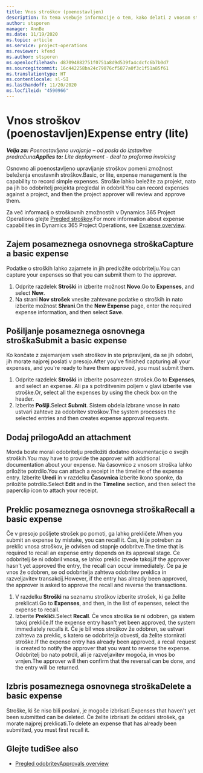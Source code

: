```yaml
---
title: Vnos stroškov (poenostavljen)
description: Ta tema vsebuje informacije o tem, kako delati z vnosom stroškov v poenostavljeni uvedbi.
author: stsporen
manager: AnnBe
ms.date: 11/19/2020
ms.topic: article
ms.service: project-operations
ms.reviewer: kfend
ms.author: stsporen
ms.openlocfilehash: d87094882751f0751a8d9d539fa4cdcfc6b7b0d7
ms.sourcegitcommit: 16c442258ba24c79076cf5877a0f3c1f51a85f61
ms.translationtype: HT
ms.contentlocale: sl-SI
ms.lasthandoff: 11/20/2020
ms.locfileid: "4590966"
---
```

# <a name="expense-entry-lite"></a><span data-ttu-id="d29cf-103">Vnos stroškov (poenostavljen)</span><span class="sxs-lookup"><span data-stu-id="d29cf-103">Expense entry (lite)</span></span>

<span data-ttu-id="d29cf-104">_**Velja za:** Poenostavljeno uvajanje – od posla do izstavitve predračuna_</span><span class="sxs-lookup"><span data-stu-id="d29cf-104">_**Applies to:** Lite deployment - deal to proforma invoicing_</span></span>

<span data-ttu-id="d29cf-105">Osnovno ali poenostavljeno upravljanje stroškov pomeni zmožnost beleženja enostavnih stroškov.</span><span class="sxs-lookup"><span data-stu-id="d29cf-105">Basic, or lite, expense management is the capability to record simple expenses.</span></span> <span data-ttu-id="d29cf-106">Stroške lahko beležite za projekt, nato pa jih bo odobritelj projekta pregledal in odobril.</span><span class="sxs-lookup"><span data-stu-id="d29cf-106">You can record expenses against a project, and then the project approver will review and approve them.</span></span>

<span data-ttu-id="d29cf-107">Za več informacij o stroškovnih zmožnostih v Dynamics 365 Project Operations glejte [Pregled stroškov](expense-overview.md).</span><span class="sxs-lookup"><span data-stu-id="d29cf-107">For more information about expense capabilities in Dynamics 365 Project Operations, see [Expense overview](expense-overview.md).</span></span>

## <a name="capture-a-basic-expense"></a><span data-ttu-id="d29cf-108">Zajem posameznega osnovnega stroška</span><span class="sxs-lookup"><span data-stu-id="d29cf-108">Capture a basic expense</span></span>

<span data-ttu-id="d29cf-109">Podatke o stroških lahko zajamete in jih predložite odobritelju.</span><span class="sxs-lookup"><span data-stu-id="d29cf-109">You can capture your expenses so that you can submit them to the approver.</span></span>

1. <span data-ttu-id="d29cf-110">Odprite razdelek **Stroški** in izberite možnost **Novo**.</span><span class="sxs-lookup"><span data-stu-id="d29cf-110">Go to **Expenses**, and select **New**.</span></span>
2. <span data-ttu-id="d29cf-111">Na strani **Nov strošek** vnesite zahtevane podatke o stroških in nato izberite možnost **Shrani**.</span><span class="sxs-lookup"><span data-stu-id="d29cf-111">On the **New Expense** page, enter the required expense information, and then select **Save**.</span></span>

## <a name="submit-a-basic-expense"></a><span data-ttu-id="d29cf-112">Pošiljanje posameznega osnovnega stroška</span><span class="sxs-lookup"><span data-stu-id="d29cf-112">Submit a basic expense</span></span>

<span data-ttu-id="d29cf-113">Ko končate z zajemanjem vseh stroškov in ste pripravljeni, da se jih odobri, jih morate najprej poslati v presojo.</span><span class="sxs-lookup"><span data-stu-id="d29cf-113">After you've finished capturing all your expenses, and you're ready to have them approved, you must submit them.</span></span>

1. <span data-ttu-id="d29cf-114">Odprite razdelek **Stroški** in izberite posamezen strošek.</span><span class="sxs-lookup"><span data-stu-id="d29cf-114">Go to **Expenses**, and select an expense.</span></span> <span data-ttu-id="d29cf-115">Ali pa s potrditvenim poljem v glavi izberite vse stroške.</span><span class="sxs-lookup"><span data-stu-id="d29cf-115">Or, select all the expenses by using the check box on the header.</span></span>
2. <span data-ttu-id="d29cf-116">Izberite **Pošlji**.</span><span class="sxs-lookup"><span data-stu-id="d29cf-116">Select **Submit**.</span></span> <span data-ttu-id="d29cf-117">Sistem obdela izbrane vnose in nato ustvari zahteve za odobritev stroškov.</span><span class="sxs-lookup"><span data-stu-id="d29cf-117">The system processes the selected entries and then creates expense approval requests.</span></span>

## <a name="add-an-attachment"></a><span data-ttu-id="d29cf-118">Dodaj prilogo</span><span class="sxs-lookup"><span data-stu-id="d29cf-118">Add an attachment</span></span>

<span data-ttu-id="d29cf-119">Morda boste morali odobritelju predložiti dodatno dokumentacijo o svojih stroških.</span><span class="sxs-lookup"><span data-stu-id="d29cf-119">You may have to provide the approver with additional documentation about your expense.</span></span> <span data-ttu-id="d29cf-120">Na časovnico z vnosom stroška lahko priložite potrdilo.</span><span class="sxs-lookup"><span data-stu-id="d29cf-120">You can attach a receipt in the timeline of the expense entry.</span></span> <span data-ttu-id="d29cf-121">Izberite **Uredi** in v razdelku **Časovnica** izberite ikono sponke, da priložite potrdilo.</span><span class="sxs-lookup"><span data-stu-id="d29cf-121">Select **Edit** and in the **Timeline** section, and then select the paperclip icon to attach your receipt.</span></span>

## <a name="recall-a-basic-expense"></a><span data-ttu-id="d29cf-122">Preklic posameznega osnovnega stroška</span><span class="sxs-lookup"><span data-stu-id="d29cf-122">Recall a basic expense</span></span>

<span data-ttu-id="d29cf-123">Če v presojo pošljete strošek po pomoti, ga lahko prekličete.</span><span class="sxs-lookup"><span data-stu-id="d29cf-123">When you submit an expense by mistake, you can recall it.</span></span> <span data-ttu-id="d29cf-124">Čas, ki je potreben za preklic vnosa stroškov, je odvisen od stopnje odobritve.</span><span class="sxs-lookup"><span data-stu-id="d29cf-124">The time that is required to recall an expense entry depends on its approval stage.</span></span>  <span data-ttu-id="d29cf-125">Če odobritelj še ni odobril vnosa, se lahko preklic izvede takoj.</span><span class="sxs-lookup"><span data-stu-id="d29cf-125">If the approver hasn't yet approved the entry, the recall can occur immediately.</span></span> <span data-ttu-id="d29cf-126">Če pa je vnos že odobren, se od odobritelja zahteva odobritev preklica in razveljavitev transakcij.</span><span class="sxs-lookup"><span data-stu-id="d29cf-126">However, if the entry has already been approved, the approver is asked to approve the recall and reverse the transactions.</span></span>

1. <span data-ttu-id="d29cf-127">V razdelku **Stroški** na seznamu stroškov izberite strošek, ki ga želite preklicati.</span><span class="sxs-lookup"><span data-stu-id="d29cf-127">Go to **Expenses**, and then, in the list of expenses, select the expense to recall.</span></span>
2. <span data-ttu-id="d29cf-128">Izberite **Prekliči**.</span><span class="sxs-lookup"><span data-stu-id="d29cf-128">Select **Recall**.</span></span> <span data-ttu-id="d29cf-129">Če vnos stroška še ni odobren, ga sistem takoj prekliče.</span><span class="sxs-lookup"><span data-stu-id="d29cf-129">If the expense entry hasn't yet been approved, the system immediately recalls it.</span></span> <span data-ttu-id="d29cf-130">Če je bil vnos stroškov že odobren, se ustvari zahteva za preklic, s katero se odobritelja obvesti, da želite stornirati stroške.</span><span class="sxs-lookup"><span data-stu-id="d29cf-130">If the expense entry has already been approved, a recall request is created to notify the approver that you want to reverse the expense.</span></span> <span data-ttu-id="d29cf-131">Odobritelj bo nato potrdil, ali je razveljavitev mogoča, in vnos bo vrnjen.</span><span class="sxs-lookup"><span data-stu-id="d29cf-131">The approver will then confirm that the reversal can be done, and the entry will be returned.</span></span>

## <a name="delete-a-basic-expense"></a><span data-ttu-id="d29cf-132">Izbris posameznega osnovnega stroška</span><span class="sxs-lookup"><span data-stu-id="d29cf-132">Delete a basic expense</span></span>

<span data-ttu-id="d29cf-133">Stroške, ki še niso bili poslani, je mogoče izbrisati.</span><span class="sxs-lookup"><span data-stu-id="d29cf-133">Expenses that haven't yet been submitted can be deleted.</span></span> <span data-ttu-id="d29cf-134">Če želite izbrisati že oddani strošek, ga morate najprej preklicati.</span><span class="sxs-lookup"><span data-stu-id="d29cf-134">To delete an expense that has already been submitted, you must first recall it.</span></span>

## <a name="see-also"></a><span data-ttu-id="d29cf-135">Glejte tudi</span><span class="sxs-lookup"><span data-stu-id="d29cf-135">See also</span></span>

- [<span data-ttu-id="d29cf-136">Pregled odobritev</span><span class="sxs-lookup"><span data-stu-id="d29cf-136">Approvals overview</span></span>](../approvals/approvals-overview.md)
